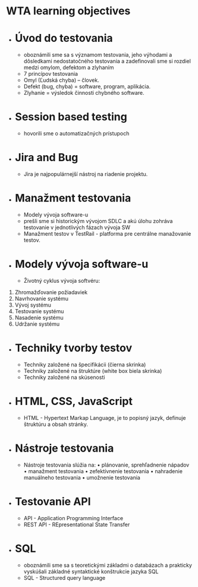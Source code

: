 # WTA learning objectives

- # **Úvod do testovania**
    - oboznámili sme sa s významom testovania, jeho výhodami a dôsledkami nedostatočného testovania a zadefinovali sme si rozdiel medzi omylom, defektom a zlyhaním
    - 7 princípov testovania
    - Omyl (Ľudská chyba) – človek.
    - Defekt (bug, chyba) = software, program, aplikácia.
    - Zlyhanie = výsledok činnosti chybného software.

- # **Session based testing** 
    - hovorili sme o automatizačných prístupoch

- # **Jira and Bug**
    - Jira je najpopulárnejší nástroj na riadenie projektu.

- # **Manažment testovania**
    - Modely vývoja software-u
    - prešli sme si historickým vývojom SDLC a akú úlohu zohráva testovanie v jednotlivých fázach vývoja SW
    - Manažment testov v TestRail - platforma pre centrálne manažovanie testov.

- # **Modely vývoja software-u** 
    - Životný cyklus vývoja softvéru: 
1. Zhromažďovanie požiadaviek 
2. Navrhovanie systému
3. Vývoj systému
4. Testovanie systému
5. Nasadenie systému
6. Udržanie systému

- # **Techniky tvorby testov**
    - Techniky založené na špecifikácii (čierna skrinka)
    - Techniky založené na štruktúre (white box biela skrinka)
    - Techniky založené na skúsenosti

- # **HTML, CSS, JavaScript**
    - HTML - Hypertext Markap Language, je to popisný jazyk, definuje štruktúru a obsah stránky.

- # **Nástroje testovania** 
    - Nástroje testovania slúžia na:
    • plánovanie, sprehľadnenie nápadov
    • manažment testovania
    • zefektívnenie testovania
    • nahradenie manuálneho testovania
    • umožnenie testovania

- # **Testovanie API** 
    - API - Application Programming Interface
    - REST API - REpresentational State Transfer

- # **SQL** 
    - oboznámili sme sa s teoretickými základmi o databázach a prakticky vyskúšali základné syntaktické konštrukcie  jazyka SQL
    - SQL - Structured query language